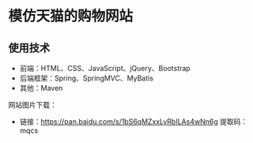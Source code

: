 # 模仿天猫的购物网站

## 使用技术

- 前端：HTML、CSS、JavaScript、jQuery、Bootstrap
- 后端框架：Spring、SpringMVC、MyBatis
- 其他：Maven



网站图片下载：

- 链接：https://pan.baidu.com/s/1bS6qMZxxLyRbILAs4wNn6g 提取码：mqcs 

